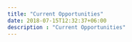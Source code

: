 ```yaml
---
title: "Current Opportunities"
date: 2018-07-15T12:32:37+06:00
description : "Current Opportunities"
---
```

